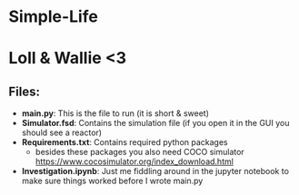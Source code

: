 # Simple-Life
# Loll & Wallie <3

## Files:
  - **main.py**: This is the file to run (it is short & sweet)
  - **Simulator.fsd**: Contains the simulation file (if you open it in the GUI you should see a reactor)
  - **Requirements.txt**: Contains required python packages
    - besides these packages you also need COCO simulator https://www.cocosimulator.org/index_download.html
  - **Investigation.ipynb**: Just me fiddling around in the jupyter notebook to make sure things worked before I wrote main.py
